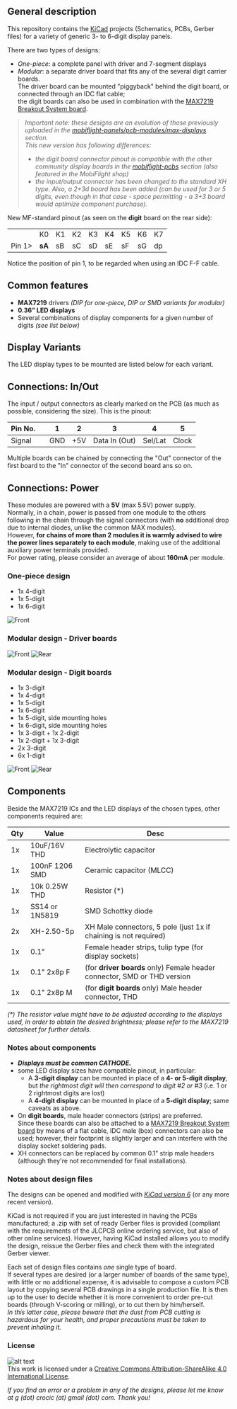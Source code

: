## General description

This repository contains the [KiCad](https://www.kicad.org/) projects (Schematics, PCBs, Gerber files) for a variety of generic 3- to 6-digit display panels.

There are two types of designs:

- _One-piece_: a complete panel with driver and 7-segment displays
- _Modular_: a separate driver board that fits any of the several digit carrier boards.  
  The driver board can be mounted "piggyback" behind the digit board, or connected through an IDC flat cable;  
  the digit boards can also be used in combination with the [MAX7219 Breakout System board](https://github.com/MobiFlight/mobiflight-pcbs/blob/main/max7219-breakout-system/README.md).

>_Important note: these designs are an evolution of those previously uploaded in the [mobiflight-panels/pcb-modules/max-displays](https://github.com/MobiFlight/mobiflight-panels/tree/main/pcb-modules/max-displays) section._  
>_This new version has following differences:_
>
>- _the digit board connector pinout is compatible with the other community display boards in the [mobiflight-pcbs](https://github.com/MobiFlight/mobiflight-pcbs) section (also featured in the MobiFlight shop)_
>- _the input/output connector has been changed to the standard XH type._
> _Also, a 2+3d board has been added (can be used for 3 or 5 digits, even though in that case - space permitting - a 3+3 board would optimize component purchase)._

New MF-standard pinout (as seen on the __digit__ board on the rear side):

| | | | | | | | |  |
|-|--|--|--|--|--|--|--|--|
||K0|K1|K2|K3|K4|K5|K6|K7|
|Pin 1>|__sA__|sB|sC|sD|sE|sF|sG|dp|

Notice the position of pin 1, to be regarded when using an IDC F-F cable.

## Common features

- __MAX7219__ drivers _(DIP for one-piece, DIP or SMD variants for modular)_
- __0.36" LED displays__
- Several combinations of display components for a given number of digits _(see list below)_

## Display Variants

The LED display types to be mounted are listed below for each variant.

## Connections: In/Out

The input / output connectors as clearly marked on the PCB (as much as possible, considering the size).
This is the pinout:

|Pin No.| |1|2|3|4|5|
|-|-|--|--|--|--|--|
|Signal||GND|+5V|Data In (Out)|Sel/Lat|Clock|

Multiple boards can be chained by connecting the "Out" connector of the first board to the "In" connector of the second board ans so on.

## Connections: Power

These modules are powered with a __5V__ (max 5.5V) power supply.  
Normally, in a chain, power is passed from one module to the others following in the chain through the signal connectors (with __no__ additional drop due to internal diodes, unlike the common MAX modules).  
However, __for chains of more than 2 modules it is warmly advised to wire the power lines separately to each module__, making use of the additional auxiliary power terminals provided.  
For power rating, please consider an average of about __160mA__ per module.

### One-piece design

- 1x 4-digit
- 1x 5-digit
- 1x 6-digit

![Front](./DispBrd_OnePiece/images/One_Piece_All.png "One-piece designs, front")

### Modular design - Driver boards

![Front](./DispBrd_Modular/images/Modular_driver_F.png "Modular designs, Driver, front")
![Rear](./DispBrd_Modular/images/Modular_driver_R.png "Modular designs, Driver, rear")

### Modular design - Digit boards

- 1x 3-digit
- 1x 4-digit
- 1x 5-digit
- 1x 6-digit
- 1x 5-digit, side mounting holes
- 1x 6-digit, side mounting holes
- 1x 3-digit + 1x 2-digit
- 1x 2-digit + 1x 3-digit
- 2x 3-digit
- 6x 1-digit

![Front](./DispBrd_Modular/images/Modular_disp_F.png "Modular designs, Digit panels, front")
![Rear](./DispBrd_Modular/images/Modular_disp_R.png "Modular designs, Digit panels, rear")

## Components

Beside the MAX7219 ICs and the LED displays of the chosen types, other components required are:

|Qty |Value |Desc |
|-----|-------|------|
| 1x |10uF/16V THD |Electrolytic capacitor|
| 1x |100nF 1206 SMD |Ceramic capacitor (MLCC)|
| 1x |10k 0.25W THD|Resistor (*)|
| 1x |SS14 or 1N5819|SMD Schottky diode|
| 2x |XH-2.50-5p | XH Male connectors, 5 pole (just 1x if chaining is not required)|
| 1x |0.1" |Female header strips, tulip type (for display sockets)|
| 1x |0.1" 2x8p F|(for __driver boards__ only) Female header connector, SMD or THD version|
| 1x |0.1" 2x8p M|(for __digit boards__ only) Male header connector, THD|

_(*) The resistor value might have to be adjusted according to the displays used, in order to obtain the desired brightness; please refer to the MAX7219 datasheet for further details._

### Notes about components

- ___Displays must be common CATHODE.___
- some LED display sizes have compatible pinout, in particular:
  - A __3-digit display__ can be mounted in place of a __4- or 5-digit display__, but _the rightmost digit will then correspond to digit #2 or #3_ (i.e. 1 or 2 rightmost digits are lost)
  - A __4-digit display__ can be mounted in place of a __5-digit display__; same caveats as above.
- On __digit boards__, male header connectors (strips) are preferred.  
Since these boards can also be attached to a [MAX7219 Breakout System board](https://github.com/MobiFlight/mobiflight-pcbs/blob/main/max7219-breakout-system/README.md) by means of a flat cable, IDC male (box) connectors can also be used; however, their footprint is slightly larger and can interfere with the display socket soldering pads.
- XH connectors can be replaced by common 0.1" strip male headers (although they're not recommended for final installations).

### Notes about design files

The designs can be opened and modified with [_KiCad version 6_](https://downloads.kicad.org/kicad/windows/explore/stable/download/kicad-6.0.10-x86_64.exe) (or any more recent version).

KiCad is not required if you are just interested in having the PCBs manufactured; a .zip with set of ready Gerber files is provided (compliant with the requirements of the JLCPCB online ordering service, but also of other online services). However, having KiCad installed allows you to modify the design, reissue the Gerber files and check them with the integrated Gerber viewer.

Each set of design files contains _one_ single type of board.  
If several types are desired (or a larger number of boards of the same type), with little or no additional expense, it is advisable to compose a custom PCB layout by copying several PCB drawings in a single production file.
It is then up to the user to decide whether it is more convenient to order pre-cut boards (through V-scoring or milling), or to cut them by him/herself.  
_In this latter case, please beware that the dust from PCB cutting is hazardous for your health, and proper precautions must be taken to prevent inhaling it._

### License

![alt text](https://i.creativecommons.org/l/by-sa/4.0/88x31.png "Creative Commons License")  
This work is licensed under a [Creative Commons Attribution-ShareAlike 4.0 International License](http://creativecommons.org/licenses/by-sa/4.0/).

_If you find an error or a problem in any of the designs, please let me know at g (dot) crocic (at) gmail (dot) com. Thank you!_

